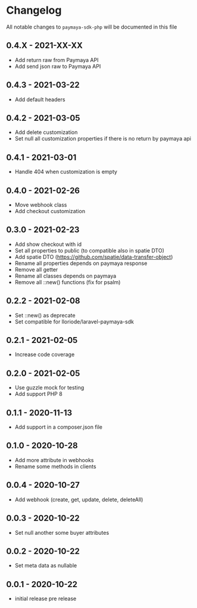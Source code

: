 # Changelog

All notable changes to `paymaya-sdk-php` will be documented in this file

## 0.4.X - 2021-XX-XX

- Add return raw from Paymaya API
- Add send json raw to Paymaya API

## 0.4.3 - 2021-03-22

- Add default headers

## 0.4.2 - 2021-03-05

- Add delete customization
- Set null all customization properties if there is no return by paymaya api

## 0.4.1 - 2021-03-01

- Handle 404 when customization is empty

## 0.4.0 - 2021-02-26

- Move webhook class
- Add checkout customization

## 0.3.0 - 2021-02-23

- Add show checkout with id
- Set all properties to public (to compatible also in spatie DTO)
- Add spatie DTO (https://github.com/spatie/data-transfer-object)
- Rename all properties depends on paymaya response
- Remove all getter
- Rename all classes depends on paymaya
- Remove all ::new() functions (fix for psalm)

## 0.2.2 - 2021-02-08

- Set ::new() as deprecate
- Set compatible for lloriode/laravel-paymaya-sdk

## 0.2.1 - 2021-02-05

- Increase code coverage

## 0.2.0 - 2021-02-05

- Use guzzle mock for testing
- Add support PHP 8

## 0.1.1 - 2020-11-13

- Add support in a composer.json file

## 0.1.0 - 2020-10-28

- Add more attribute in webhooks
- Rename some methods in clients

## 0.0.4 - 2020-10-27

- Add webhook (create, get, update, delete, deleteAll)

## 0.0.3 - 2020-10-22

- Set null another some buyer attributes

## 0.0.2 - 2020-10-22

- Set meta data as nullable

## 0.0.1 - 2020-10-22

- initial release pre release
